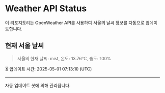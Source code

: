 
# Weather API Status

이 리포지토리는 OpenWeather API를 사용하여 서울의 날씨 정보를 자동으로 업데이트합니다.

## 현재 서울 날씨
> 서울의 현재 날씨: mist, 온도: 13.76°C, 습도: 100%

⏳ 업데이트 시간: 2025-05-01 07:13:10 (UTC)

---
자동 업데이트 봇에 의해 관리됩니다.

